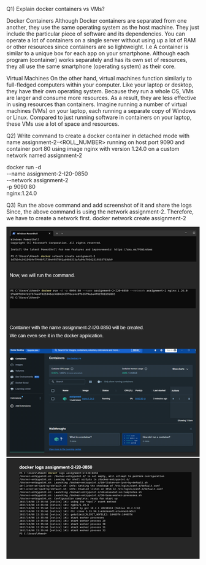 Q1) Explain docker containers vs VMs?

Docker Containers
Although Docker containers are separated from one another, they use the same operating system as the host machine. They just include the particular piece of software and its dependencies. You can operate a lot of containers on a single server without using up a lot of RAM or other resources since containers are so lightweight.
I.e A container is similar to a unique box for each app on your smartphone. Although each program (container) works separately and has its own set of resources, they all use the same smartphone (operating system) as their core.

Virtual Machines
On the other hand, virtual machines function similarly to full-fledged computers within your computer. Like your laptop or desktop, they have their own operating system.
Because they run a whole OS, VMs are larger and consume more resources. As a result, they are less effective in using resources than containers.
Imagine running a number of virtual machines (VMs) on your laptop, each running a separate copy of Windows or Linux. Compared to just running software in containers on your laptop, these VMs use a lot of space and resources.


Q2) Write command to create a docker container in detached mode with name assignment-2-<ROLL_NUMBER> running on host port 9090 and container port 80 using image nginx with version 1.24.0 on a custom network named assignment-2

docker run -d \
  --name assignment-2-I20-0850 \
  --network assignment-2 \
  -p 9090:80 \
  nginx:1.24.0

Q3) Run the above command and add screenshot of it and share the logs
Since, the above command is using the network assignment-2. Therefore, we have to create a network first.
docker network create assignment-2



![Local Screenshot](ss1.png)
![Local Screenshot](ss2.png)






